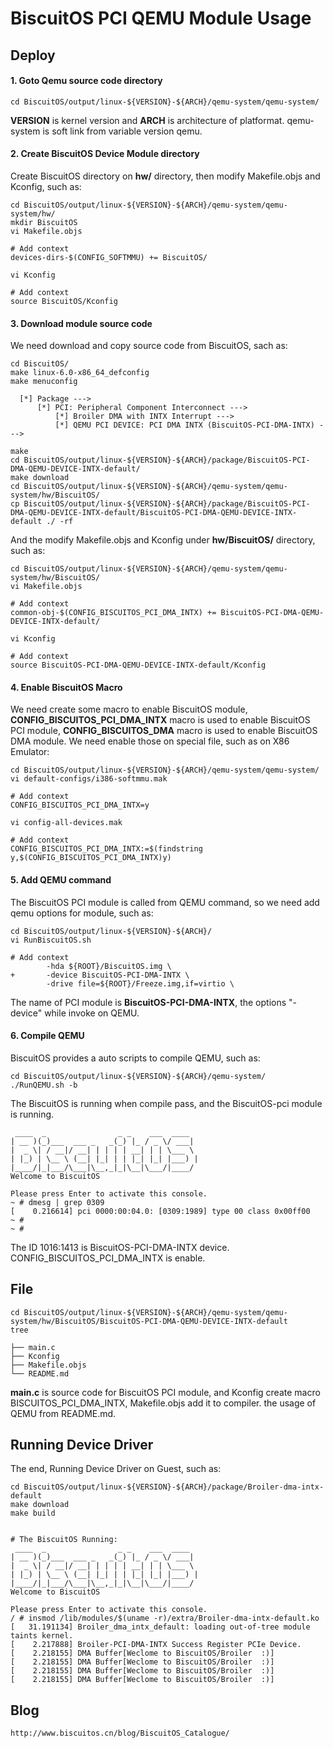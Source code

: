 BiscuitOS PCI QEMU Module Usage
======================================

## Deploy

#### 1. Goto Qemu source code directory

```
cd BiscuitOS/output/linux-${VERSION}-${ARCH}/qemu-system/qemu-system/
```

**VERSION** is kernel version and **ARCH** is architecture of platformat. qemu-system is soft link from variable version qemu.

#### 2. Create BiscuitOS Device Module directory

Create BiscuitOS directory on **hw/**  directory, then modify Makefile.objs and Kconfig, such as:

```
cd BiscuitOS/output/linux-${VERSION}-${ARCH}/qemu-system/qemu-system/hw/
mkdir BiscuitOS
vi Makefile.objs

# Add context
devices-dirs-$(CONFIG_SOFTMMU) += BiscuitOS/

vi Kconfig

# Add context
source BiscuitOS/Kconfig
```

#### 3. Download module source code

We need download and copy source code from BiscuitOS, sach as:

```
cd BiscuitOS/
make linux-6.0-x86_64_defconfig
make menuconfig 

  [*] Package --->
      [*] PCI: Peripheral Component Interconnect --->
          [*] Broiler DMA with INTX Interrupt --->
          [*] QEMU PCI DEVICE: PCI DMA INTX (BiscuitOS-PCI-DMA-INTX) --->

make
cd BiscuitOS/output/linux-${VERSION}-${ARCH}/package/BiscuitOS-PCI-DMA-QEMU-DEVICE-INTX-default/
make download
cd BiscuitOS/output/linux-${VERSION}-${ARCH}/qemu-system/qemu-system/hw/BiscuitOS/
cp BiscuitOS/output/linux-${VERSION}-${ARCH}/package/BiscuitOS-PCI-DMA-QEMU-DEVICE-INTX-default/BiscuitOS-PCI-DMA-QEMU-DEVICE-INTX-default ./ -rf
```

And the modify Makefile.objs and Kconfig under **hw/BiscuitOS/** directory, such as:

```
cd BiscuitOS/output/linux-${VERSION}-${ARCH}/qemu-system/qemu-system/hw/BiscuitOS/
vi Makefile.objs

# Add context
common-obj-$(CONFIG_BISCUITOS_PCI_DMA_INTX) += BiscuitOS-PCI-DMA-QEMU-DEVICE-INTX-default/

vi Kconfig

# Add context
source BiscuitOS-PCI-DMA-QEMU-DEVICE-INTX-default/Kconfig
```

#### 4. Enable BiscuitOS Macro

We need create some macro to enable BiscuitOS module, **CONFIG_BISCUITOS_PCI_DMA_INTX** macro is used to enable BiscuitOS PCI module, **CONFIG_BISCUITOS_DMA** macro is used to enable BiscuitOS DMA module. We need enable those on special file, such as on X86 Emulator:

```
cd BiscuitOS/output/linux-${VERSION}-${ARCH}/qemu-system/qemu-system/
vi default-configs/i386-softmmu.mak

# Add context
CONFIG_BISCUITOS_PCI_DMA_INTX=y

vi config-all-devices.mak

# Add context
CONFIG_BISCUITOS_PCI_DMA_INTX:=$(findstring y,$(CONFIG_BISCUITOS_PCI_DMA_INTX)y)
```

#### 5. Add QEMU command

The BiscuitOS PCI module is called from QEMU command, so we need add qemu options for module, such as:

```
cd BiscuitOS/output/linux-${VERSION}-${ARCH}/
vi RunBiscuitOS.sh

# Add context
        -hda ${ROOT}/BiscuitOS.img \
+       -device BiscuitOS-PCI-DMA-INTX \
        -drive file=${ROOT}/Freeze.img,if=virtio \
```

The name of PCI module is **BiscuitOS-PCI-DMA-INTX**, the options "-device" while invoke on QEMU.

#### 6. Compile QEMU

BiscuitOS provides a auto scripts to compile QEMU, such as:

```
cd BiscuitOS/output/linux-${VERSION}-${ARCH}/qemu-system/
./RunQEMU.sh -b
```

The BiscuitOS is running when compile pass, and the BiscuitOS-pci module is running.

```
 ____  _                _ _    ___  ____  
| __ )(_)___  ___ _   _(_) |_ / _ \/ ___| 
|  _ \| / __|/ __| | | | | __| | | \___ \ 
| |_) | \__ \ (__| |_| | | |_| |_| |___) |
|____/|_|___/\___|\__,_|_|\__|\___/|____/ 
Welcome to BiscuitOS

Please press Enter to activate this console. 
~ # dmesg | grep 0309
[    0.216614] pci 0000:00:04.0: [0309:1989] type 00 class 0x00ff00
~ # 
~ #
```

The ID 1016:1413 is BiscuitOS-PCI-DMA-INTX device. CONFIG_BISCUITOS_PCI_DMA_INTX is enable.

## File

```
cd BiscuitOS/output/linux-${VERSION}-${ARCH}/qemu-system/qemu-system/hw/BiscuitOS/BiscuitOS-PCI-DMA-QEMU-DEVICE-INTX-default
tree

├── main.c
├── Kconfig
├── Makefile.objs
└── README.md
```

**main.c** is source code for BiscuitOS PCI module, and Kconfig create macro BISCUITOS_PCI_DMA_INTX, Makefile.objs add it to compiler. the usage of QEMU from README.md.

## Running Device Driver

The end, Running Device Driver on Guest, such as:

```
cd BiscuitOS/output/linux-${VERSION}-${ARCH}/package/Broiler-dma-intx-default
make download
make build


# The BiscuitOS Running:
 ____  _                _ _    ___  ____
| __ )(_)___  ___ _   _(_) |_ / _ \/ ___|
|  _ \| / __|/ __| | | | | __| | | \___ \
| |_) | \__ \ (__| |_| | | |_| |_| |___) |
|____/|_|___/\___|\__,_|_|\__|\___/|____/
Welcome to BiscuitOS

Please press Enter to activate this console.
/ # insmod /lib/modules/$(uname -r)/extra/Broiler-dma-intx-default.ko
[   31.191134] Broiler_dma_intx_default: loading out-of-tree module taints kernel.
[    2.217888] Broiler-PCI-DMA-INTX Success Register PCIe Device.
[    2.218155] DMA Buffer[Weclome to BiscuitOS/Broiler  :)]
[    2.218155] DMA Buffer[Weclome to BiscuitOS/Broiler  :)]
[    2.218155] DMA Buffer[Weclome to BiscuitOS/Broiler  :)]
[    2.218155] DMA Buffer[Weclome to BiscuitOS/Broiler  :)]
```

## Blog

```
http://www.biscuitos.cn/blog/BiscuitOS_Catalogue/
```
